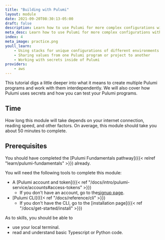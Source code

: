 ```yaml
---
title: "Building with Pulumi"
layout: module
date: 2021-09-20T08:30:13-05:00
draft: false
description: Learn how to use Pulumi for more complex configurations with multiple environments.
meta_desc: Learn how to use Pulumi for more complex configurations with multiple environments.
index: 4
meta_image: practice.png
youll_learn:
    - Using stacks for unique configurations of different environments
    - Sharing values from one Pulumi program or project to another
    - Working with secrets inside of Pulumi
providers:
    - aws
---
```


This tutorial digs a little deeper into what it means to create multiple Pulumi
programs and work with them interdependently. We will also cover how Pulumi
uses secrets and how you can test your Pulumi programs.

## Time

How long this module will take depends on your internet connection, reading
speed, and other factors. On average, this module should take you about 50
minutes to complete.

## Prerequisites

You should have completed the [Pulumi Fundamentals
pathway]({{< relref "learn/pulumi-fundamentals" >}}) already.

You will need the following tools to complete this module:

* A [Pulumi account and token]({{< ref "/docs/intro/pulumi-service/accounts#access-tokens" >}})
    * If you don't have an account, go to the[signup page](https://app.pulumi.com/signup).
* [Pulumi CLI]({{< ref "/docs/reference/cli" >}})
    * If you don't have the CLI, go to the [installation page]({{< ref "/docs/get-started/install" >}})

As to skills, you should be able to

* use your local terminal.
* read and understand basic Typescript or Python code.
